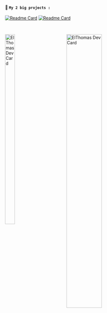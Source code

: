 #### **📜 ``My 2 big projects :``**<br>
[![Readme Card](https://github-readme-stats.vercel.app/api/pin/?username=Thomasperge&repo=GoodFarm&show_owner=true&theme=dark)](https://github.com/thomasperge/GoodFarm)
[![Readme Card](https://github-readme-stats.vercel.app/api/pin/?username=Thomasperge&repo=CryptoCurrency-Desktop-apps&show_owner=true&theme=dark)](https://github.com/thomasperge/CryptoCurrency-Desktop-apps)

<br>


<p float="center">
    <div id="gauche" style="float:left; width:40%"> <img src="https://github-readme-stats.vercel.app/api?username=Thomasperge&theme=dark&show_icons=true" width="40%" alt="ElThomas Dev Card"/> </div>
    <div id="droite"> <img src="https://api.daily.dev/devcards/788a1841892f4fd7a87b6b8e29a83cc3.png?r=wup" width="48%" alt="ElThomas Dev Card"/> </div>
</p>



<br>


